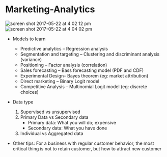 # Marketing-Analytics
![screen shot 2017-05-22 at 4 02 12 pm](https://cloud.githubusercontent.com/assets/17469234/26332342/fa17401c-3f0a-11e7-866e-fc549c726afd.png)
![screen shot 2017-05-22 at 4 04 02 pm](https://cloud.githubusercontent.com/assets/17469234/26332340/fa1299ea-3f0a-11e7-878f-3b294b3b3a92.png)

* Models to learn
  * Predictive analytics – Regression analysis
  * Segmentation and targeting – Clustering and discriminant analysis (variance)
  * Positioning – Factor analysis (correlation)
  * Sales forecasting – Bass forecasting model (PDF and CDF)
  * Experimental Design– Bayes theorem (eg: market attribution)
  * Direct marketing – Binary Logit model
  * Competitive Analysis – Multinomial Logit model (eg: discrete choices)

* Data type
  1. Supervised vs unsupervised
  1. Primary Data vs Secondary data
     * Primary data: What you will do; expensive
     * Secondary data: What you have done
  1. Individual  vs Aggregated data
  
 * Other tips: For a business with regular customer behavior, the most critical thing is not to retain customer, but how to attract new customer

